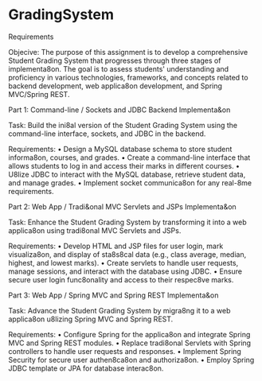 # GradingSystem

Requirements

Objecive:
The purpose of this assignment is to develop a comprehensive Student Grading System that
progresses through three stages of implementa8on. The goal is to assess students' understanding
and proficiency in various technologies, frameworks, and concepts related to backend
development, web applica8on development, and Spring MVC/Spring REST.

Part 1: Command-line / Sockets and JDBC Backend Implementa&on

Task:
Build the ini8al version of the Student Grading System using the command-line interface,
sockets, and JDBC in the backend.

Requirements:
• Design a MySQL database schema to store student informa8on, courses, and grades.
• Create a command-line interface that allows students to log in and access their marks in
different courses.
• U8lize JDBC to interact with the MySQL database, retrieve student data, and manage
grades.
• Implement socket communica8on for any real-8me requirements.



Part 2: Web App / Tradi&onal MVC Servlets and JSPs Implementa&on

Task:
Enhance the Student Grading System by transforming it into a web applica8on using tradi8onal
MVC Servlets and JSPs.

Requirements:
• Develop HTML and JSP files for user login, mark visualiza8on, and display of sta8s8cal data
(e.g., class average, median, highest, and lowest marks).
• Create servlets to handle user requests, manage sessions, and interact with the database
using JDBC.
• Ensure secure user login func8onality and access to their respec8ve marks.


Part 3: Web App / Spring MVC and Spring REST Implementa&on

Task:
Advance the Student Grading System by migra8ng it to a web applica8on u8lizing Spring MVC
and Spring REST.

Requirements:
• Configure Spring for the applica8on and integrate Spring MVC and Spring REST modules.
• Replace tradi8onal Servlets with Spring controllers to handle user requests and responses.
• Implement Spring Security for secure user authen8ca8on and authoriza8on.
• Employ Spring JDBC template or JPA for database interac8on.
